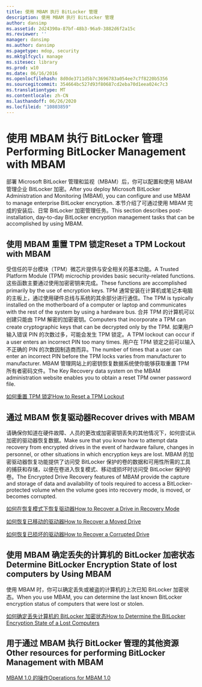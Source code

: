 ```yaml
---
title: 使用 MBAM 执行 BitLocker 管理
description: 使用 MBAM 执行 BitLocker 管理
author: dansimp
ms.assetid: 2d24390a-87bf-48b3-96a9-3882d6f2a15c
ms.reviewer: ''
manager: dansimp
ms.author: dansimp
ms.pagetype: mdop, security
ms.mktglfcycl: manage
ms.sitesec: library
ms.prod: w10
ms.date: 06/16/2016
ms.openlocfilehash: 8d0de3711d5b7c3696783a054ee7c7f8220b5356
ms.sourcegitcommit: 354664bc527d93f80687cd2eba70d1eea024c7c3
ms.translationtype: MT
ms.contentlocale: zh-CN
ms.lasthandoff: 06/26/2020
ms.locfileid: "10803859"
---
```

# <span data-ttu-id="d813a-103">使用 MBAM 执行 BitLocker 管理</span><span class="sxs-lookup"><span data-stu-id="d813a-103">Performing BitLocker Management with MBAM</span></span>


<span data-ttu-id="d813a-104">部署 Microsoft BitLocker 管理和监视（MBAM）后，你可以配置和使用 MBAM 管理企业 BitLocker 加密。</span><span class="sxs-lookup"><span data-stu-id="d813a-104">After you deploy Microsoft BitLocker Administration and Monitoring (MBAM), you can configure and use MBAM to manage enterprise BitLocker encryption.</span></span> <span data-ttu-id="d813a-105">本节介绍了可通过使用 MBAM 完成的安装后、日常 BitLocker 加密管理任务。</span><span class="sxs-lookup"><span data-stu-id="d813a-105">This section describes post-installation, day-to-day BitLocker encryption management tasks that can be accomplished by using MBAM.</span></span>

## <span data-ttu-id="d813a-106">使用 MBAM 重置 TPM 锁定</span><span class="sxs-lookup"><span data-stu-id="d813a-106">Reset a TPM Lockout with MBAM</span></span>


<span data-ttu-id="d813a-107">受信任的平台模块（TPM）微芯片提供与安全相关的基本功能。</span><span class="sxs-lookup"><span data-stu-id="d813a-107">A Trusted Platform Module (TPM) microchip provides basic security-related functions.</span></span> <span data-ttu-id="d813a-108">这些函数主要通过使用加密密钥来完成。</span><span class="sxs-lookup"><span data-stu-id="d813a-108">These functions are accomplished primarily by the use of encryption keys.</span></span> <span data-ttu-id="d813a-109">TPM 通常安装在计算机或笔记本电脑的主板上，通过使用硬件总线与系统的其余部分进行通信。</span><span class="sxs-lookup"><span data-stu-id="d813a-109">The TPM is typically installed on the motherboard of a computer or laptop and communicates with the rest of the system by using a hardware bus.</span></span> <span data-ttu-id="d813a-110">合并 TPM 的计算机可以创建只能由 TPM 解密的加密密钥。</span><span class="sxs-lookup"><span data-stu-id="d813a-110">Computers that incorporate a TPM can create cryptographic keys that can be decrypted only by the TPM.</span></span> <span data-ttu-id="d813a-111">如果用户输入错误 PIN 的次数过多，可能会发生 TPM 锁定。</span><span class="sxs-lookup"><span data-stu-id="d813a-111">A TPM lockout can occur if a user enters an incorrect PIN too many times.</span></span> <span data-ttu-id="d813a-112">用户在 TPM 锁定之前可以输入不正确的 PIN 的次数因制造商而异。</span><span class="sxs-lookup"><span data-stu-id="d813a-112">The number of times that a user can enter an incorrect PIN before the TPM locks varies from manufacturer to manufacturer.</span></span> <span data-ttu-id="d813a-113">MBAM 管理网站上的密钥恢复数据系统使你能够获取重置 TPM 所有者密码文件。</span><span class="sxs-lookup"><span data-stu-id="d813a-113">The Key Recovery data system on the MBAM administration website enables you to obtain a reset TPM owner password file.</span></span>

[<span data-ttu-id="d813a-114">如何重置 TPM 锁定</span><span class="sxs-lookup"><span data-stu-id="d813a-114">How to Reset a TPM Lockout</span></span>](how-to-reset-a-tpm-lockout-mbam-1.md)

## <span data-ttu-id="d813a-115">通过 MBAM 恢复驱动器</span><span class="sxs-lookup"><span data-stu-id="d813a-115">Recover drives with MBAM</span></span>


<span data-ttu-id="d813a-116">请确保你知道在硬件故障、人员的更改或加密密钥丢失的其他情况下，如何尝试从加密的驱动器恢复数据。</span><span class="sxs-lookup"><span data-stu-id="d813a-116">Make sure that you know how to attempt data recovery from encrypted drives in the event of hardware failure, changes in personnel, or other situations in which encryption keys are lost.</span></span> <span data-ttu-id="d813a-117">MBAM 的加密驱动器恢复功能提供了访问受 BitLocker 保护的卷的数据和可用性所需的工具的捕获和存储，以便在卷进入恢复模式、移动或损坏时访问受 BitLocker 保护的卷。</span><span class="sxs-lookup"><span data-stu-id="d813a-117">The Encrypted Drive Recovery features of MBAM provide the capture and storage of data and availability of tools required to access a BitLocker-protected volume when the volume goes into recovery mode, is moved, or becomes corrupted.</span></span>

[<span data-ttu-id="d813a-118">如何在恢复模式下恢复驱动器</span><span class="sxs-lookup"><span data-stu-id="d813a-118">How to Recover a Drive in Recovery Mode</span></span>](how-to-recover-a-drive-in-recovery-mode-mbam-1.md)

[<span data-ttu-id="d813a-119">如何恢复已移动的驱动器</span><span class="sxs-lookup"><span data-stu-id="d813a-119">How to Recover a Moved Drive</span></span>](how-to-recover-a-moved-drive-mbam-1.md)

[<span data-ttu-id="d813a-120">如何恢复已损坏的驱动器</span><span class="sxs-lookup"><span data-stu-id="d813a-120">How to Recover a Corrupted Drive</span></span>](how-to-recover-a-corrupted-drive-mbam-1.md)

## <span data-ttu-id="d813a-121">使用 MBAM 确定丢失的计算机的 BitLocker 加密状态</span><span class="sxs-lookup"><span data-stu-id="d813a-121">Determine BitLocker Encryption State of lost computers by Using MBAM</span></span>


<span data-ttu-id="d813a-122">使用 MBAM 时，你可以确定丢失或被盗的计算机的上次已知 BitLocker 加密状态。</span><span class="sxs-lookup"><span data-stu-id="d813a-122">When you use MBAM, you can determine the last known BitLocker encryption status of computers that were lost or stolen.</span></span>

[<span data-ttu-id="d813a-123">如何确定丢失计算机的 BitLocker 加密状态</span><span class="sxs-lookup"><span data-stu-id="d813a-123">How to Determine the BitLocker Encryption State of a Lost Computers</span></span>](how-to-determine-the-bitlocker-encryption-state-of-a-lost-computers-mbam-1.md)

## <span data-ttu-id="d813a-124">用于通过 MBAM 执行 BitLocker 管理的其他资源</span><span class="sxs-lookup"><span data-stu-id="d813a-124">Other resources for performing BitLocker Management with MBAM</span></span>


[<span data-ttu-id="d813a-125">MBAM 1.0 的操作</span><span class="sxs-lookup"><span data-stu-id="d813a-125">Operations for MBAM 1.0</span></span>](operations-for-mbam-10.md)

 

 






